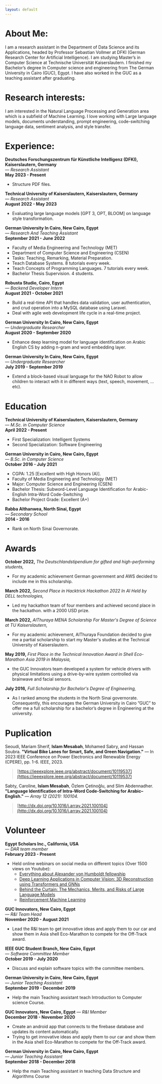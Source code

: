 ```yaml
---
layout: default
---
```

# About Me:

I am a research assistant in the Department of Data Science and its Applications, headed by Professor Sebastian Vollmer at DFKI (German Research Center for Artificial Intelligence). I am studying Master’s in Computer Science at Technische Universität Kaiserslautern. I finished my Bachelor’s degree In Computer science and engineering from The German University in Cairo (GUC), Egypt. I have also worked in the GUC as a teaching assistant after graduating.

# Research interests:

I am interested in the Natural Language Processing and Generation area which is a subfield of Machine Learning. I love working with Large language models, documents understanding, prompt engineering, code-switching language data, sentiment analysis, and style transfer.

# Experience:

**Deutsches Forschungszentrum für Künstliche Intelligenz (DFKI), Kaiserslautern, Germany** <br />
— _Research Assistant_<br />
**May 2023 - Present**<br />

* Structure PDF files.
  <br />

**Technical University of Kaiserslautern, Kaiserslautern, Germany**  <br />
— _Research Assistant_<br />
**August 2022 - May 2023**<br />

* Evaluating large language models [GPT 3, OPT, BLOOM] on language style transformation.
  <br />

**German University In Cairo, New Cairo, Egypt** <br />
— _Research And Teaching Assistant_ <br />
**September 2021 - June 2022** <br />

* Faculty of Media Engineering and Technology (MET)
* Department of Computer Science and Engineering (CSEN)
* Tasks: Teaching, Remarking, Material Preparation.
* Teach Database Systems. 8 tutorials every week.
* Teach Concepts of Programming Languages. 7 tutorials every week.
* Bachelor Thesis  Supervision. 4 students.
  <br />

**Robusta Studio, Cairo, Egypt**<br />
— _Backend Developer Intern_<br />
**August 2021 - October 2021**<br />

* Build a real-time API that handles data validation, user authentication, and crud operation into a MySQL database using Laravel.
* Deal with agile web development life cycle in a real-time project.
  <br />

**German University In Cairo, New Cairo, Egypt**<br />
— _Undergraduate Researcher_<br />
**August 2020 - September 2020**<br />

* Enhance deep learning model for language identification on Arabic English CS by adding n-gram and word embedding layer.
  <br />

**German University In Cairo, New Cairo, Egypt**<br />
— _Undergraduate Researcher_<br />
**July 2019 - September 2019**<br />

* Extend a block-based visual language for the NAO Robot to allow children to interact with it in different ways (text, speech, movement, ... etc).
  <br />

# Education

**Technical University of Kaiserslautern, Kaiserslautern, Germany**<br />
— _M.Sc. in Computer Science_ <br />
**April 2022 - Present**<br />

* First Specialization:  Intelligent Systems
* Second Specialization:  Software Engineering
  <br />

**German University in Cairo, New Cairo, Egypt**<br />
— _B.Sc. in Computer Science_<br />
**October 2016 - July 2021**<br />

* CGPA: 1.25 [Excellent with High Honors (A)].
* Faculty of Media Engineering and Technology (MET)
* Major: Computer Science and Engineering (CSEN)
* Bachelor Thesis: Subword-Level Language Identification for Arabic-English Intra-Word Code-Switching
* Bachelor Project Grade: Excellent (A+)
  <br />

**Rabba Althanwea, North Sinai, Egypt**<br />
— _Secondary School_ <br />
**2014 -  2016**<br />

* Rank on North Sinai Governorate.
  <br />

# Awards

**October 2022,** _The Deutschlandstipendium for gifted and high-performing students,_

* For my academic achievement German government and AWS decided to include me in this scholarship.

**March 2022,** _Second Place in Hacktrick Hackathon 2022 In AI Held by DELL technologies,_

* Led my hackathon team of four members and achieved second place in the hackathon. with a 2000 USD prize.

**March 2022,** _AlThuraya MENA Scholarship For Master's Degree of Science at TU Kaiserslautern,_

* For my academic achievement, AlThuraya Foundation decided to give me a partial scholarship to start my Master's studies at the Technical University of Kaiserslautern.

**May 2019,** _First Place in the Technical Innovation Award in Shell Eco-Marathon Asia 2019 in Malaysia,_

* the GUC Innovators team developed a system for vehicle drivers with physical limitations using a drive-by-wire system controlled via brainwave and facial sensors.

**July 2016,** _Full Scholarship for Bachelor's Degree of Engineering,_

* As I ranked among the students in the North Sinai governorate.  Consequently, this encourages the German University in Cairo ”GUC” to offer me a full scholarship for a bachelor’s degree in Engineering at the university.
  <br />

# Puplication

Seoudi, Mariam Sherif, **Islam Mesabah**, Mohamed Sabry, and Hassan Soubra. **"Virtual Bike Lanes for Smart, Safe, and Green Navigation."** — In 2023 IEEE Conference on Power Electronics and Renewable Energy (CPERE), pp. 1-6. IEEE, 2023.

> [https://ieeexplore.ieee.org/abstract/document/10119537](https://ieeexplore.ieee.org/abstract/document/10119537)
> <br />

Sabty, Caroline, **Islam Mesabah**, Özlem Çetinoğlu, and Slim Abdennadher. **"Language Identification of Intra-Word Code-Switching for Arabic–English."** — _Array 12 (2021): 100104._

> [http://dx.doi.org/10.1016/j.array.2021.100104](http://dx.doi.org/10.1016/j.array.2021.100104)
> <br />

# Volunteer

**Egypt Scholars Inc., California, USA**<br />
— _DAR team member_<br />
**February 2023 - Present**

* Held online webinars on social media on different topics (Over 1500 views on Youtube):
  * [Everything about Alexander von Humboldt fellowship](https://www.youtube.com/watch?v=5j1v_0T5fZg&t)
  * [Deep Learning Applications in Computer Vision: 3D Reconstruction using Transformers and GNNs](https://www.youtube.com/watch?v=jbkLTLBMgiA)
  * [Behind the Curtain: The Mechanics, Merits, and Risks of Large Language Models](https://www.youtube.com/watch?v=_aFo82OJwJs)
  * [Reinforcement Machine Learning](https://www.youtube.com/watch?v=K8PCrerbkLc)
    <br />

**GUC Innovators, New Cairo, Egypt**<br />
— _R&I Team Head_<br />
**November 2020 - August 2021**

* Lead the R&I team to get innovative ideas and apply them to our car and show them in Asia shell Eco-Marathon to compete for the Off-Track award.
  <br />

**IEEE GUC Student Branch, New Cairo, Egypt** <br />
— _Software Committee Member_<br />
**October 2019 - July 2020**

* Discuss and explain software topics with the committee members.
  <br />

**German University in Cairo, New Cairo, Egypt**<br />
— _Junior Teaching Assistant_<br />
**September 2019 - December 2019**

* Help the main Teaching assistant teach Introduction to Computer science Course.
  <br />

**GUC Innovators, New Cairo, Egypt**
— _R&I Member_<br />
**December 2018 - November 2020**

* Create an android app that connects to the firebase database and updates its content automatically.
* Trying to get innovative ideas and apply them to our car and show them in the Asia shell Eco-Marathon to compete for the Off-Track award.
  <br />

**German University in Cairo, New Cairo, Egypt**<br />
— _Junior Teaching Assistant_<br />
**September 2018 - December 2018**

* Help the main Teaching assistant in teaching Data Structure and Algorithms Course
